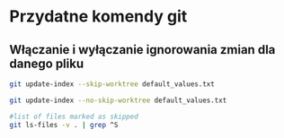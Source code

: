 # Przydatne komendy git

## Włączanie i wyłączanie ignorowania zmian dla danego pliku
```bash
git update-index --skip-worktree default_values.txt

git update-index --no-skip-worktree default_values.txt

#list of files marked as skipped
git ls-files -v . | grep ^S
```